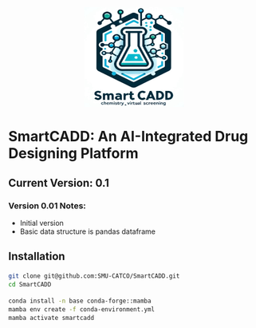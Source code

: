 <p align="center"><img src="./logo.jpeg" width="200" height="200"></p>

# SmartCADD: An AI-Integrated Drug Designing Platform

## Current Version: **0.1**

### Version **0.01** Notes:

-   Initial version
-   Basic data structure is pandas dataframe

## Installation

```bash
git clone git@github.com:SMU-CATCO/SmartCADD.git
cd SmartCADD

conda install -n base conda-forge::mamba
mamba env create -f conda-environment.yml 
mamba activate smartcadd
```